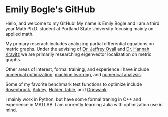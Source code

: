 # Emily Bogle's GitHub

Hello, and welcome to my GitHub! My name is Emily Bogle and I am a third year Math Ph.D. student at Portland State University focusing mainly on applied math. 

My primary reserach includes analyzing partial differential equations on metric graphs. Under the advising of [Dr. Jeffrey Ovall](https://sites.google.com/pdx.edu/jeffovall/home) and [Dr. Hannah Kravitz](https://sites.google.com/pdx.edu/hkravitz) we are primarily researching eigenvector localization on metric graphs. 

Other areas of interest, formal training, and experience I have include [numerical optimization](https://en.wikipedia.org/wiki/Mathematical_optimization), [machine learning](https://en.wikipedia.org/wiki/Machine_learning), and [numerical analysis](https://en.wikipedia.org/wiki/Numerical_analysis). 

Some of my favorite benchmark test functions to optimize include [Rosenbrock](https://www.sfu.ca/~ssurjano/rosen.html), [Ackley](https://www.sfu.ca/~ssurjano/ackley.html), [Holder Table](https://www.sfu.ca/~ssurjano/holder.html), and [Griewank](https://www.sfu.ca/~ssurjano/griewank.html).

I mainly work in Python, but have some formal traning in C++ and experience in MATLAB. I am currently learning Julia with optimization use in mind. 
